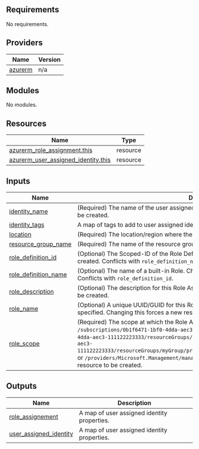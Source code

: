 ## Requirements

No requirements.

## Providers

| Name | Version |
|------|---------|
| <a name="provider_azurerm"></a> [azurerm](#provider\_azurerm) | n/a |

## Modules

No modules.

## Resources

| Name | Type |
|------|------|
| [azurerm_role_assignment.this](https://registry.terraform.io/providers/hashicorp/azurerm/latest/docs/resources/role_assignment) | resource |
| [azurerm_user_assigned_identity.this](https://registry.terraform.io/providers/hashicorp/azurerm/latest/docs/resources/user_assigned_identity) | resource |

## Inputs

| Name | Description | Type | Default | Required |
|------|-------------|------|---------|:--------:|
| <a name="input_identity_name"></a> [identity\_name](#input\_identity\_name) | (Required) The name of the user assigned identity. Changing this forces a new identity to be created. | `string` | n/a | yes |
| <a name="input_identity_tags"></a> [identity\_tags](#input\_identity\_tags) | A map of tags to add to user assigned identity resource. | `map(string)` | `{}` | no |
| <a name="input_location"></a> [location](#input\_location) | (Required) The location/region where the user assigned identity is created. | `string` | n/a | yes |
| <a name="input_resource_group_name"></a> [resource\_group\_name](#input\_resource\_group\_name) | (Required) The name of the resource group in which to create the user assigned identity. | `string` | n/a | yes |
| <a name="input_role_definition_id"></a> [role\_definition\_id](#input\_role\_definition\_id) | (Optional) The Scoped-ID of the Role Definition. Changing this forces a new resource to be created. Conflicts with `role_definition_name`. | `string` | `null` | no |
| <a name="input_role_definition_name"></a> [role\_definition\_name](#input\_role\_definition\_name) | (Optional) The name of a built-in Role. Changing this forces a new resource to be created. Conflicts with `role_definition_id`. | `string` | `null` | no |
| <a name="input_role_description"></a> [role\_description](#input\_role\_description) | (Optional) The description for this Role Assignment. Changing this forces a new resource to be created. | `string` | `null` | no |
| <a name="input_role_name"></a> [role\_name](#input\_role\_name) | (Optional) A unique UUID/GUID for this Role Assignment - one will be generated if not specified. Changing this forces a new resource to be created. | `string` | `null` | no |
| <a name="input_role_scope"></a> [role\_scope](#input\_role\_scope) | (Required) The scope at which the Role Assignment applies to, such as `/subscriptions/0b1f6471-1bf0-4dda-aec3-111122223333`, `/subscriptions/0b1f6471-1bf0-4dda-aec3-111122223333/resourceGroups/myGroup`, or `/subscriptions/0b1f6471-1bf0-4dda-aec3-111122223333/resourceGroups/myGroup/providers/Microsoft.Compute/virtualMachines/myVM`, or `/providers/Microsoft.Management/managementGroups/myMG`. Changing this forces a new resource to be created. | `string` | n/a | yes |

## Outputs

| Name | Description |
|------|-------------|
| <a name="output_role_assignement"></a> [role\_assignement](#output\_role\_assignement) | A map of user assigned identity properties. |
| <a name="output_user_assigned_identity"></a> [user\_assigned\_identity](#output\_user\_assigned\_identity) | A map of user assigned identity properties. |
